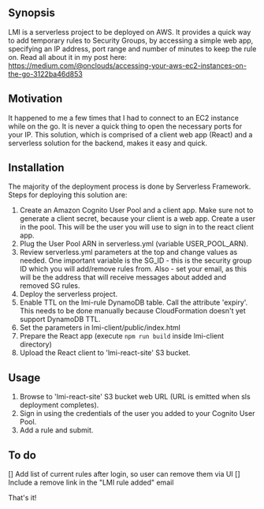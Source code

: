 ## Synopsis

LMI is a serverless project to be deployed on AWS. It provides a quick way to add temporary rules to Security Groups, by accessing a simple web app, specifying an IP address, port range and number of minutes to keep the rule on. Read all about it in my post here: https://medium.com/@onclouds/accessing-your-aws-ec2-instances-on-the-go-3122ba46d853

## Motivation

It happened to me a few times that I had to connect to an EC2 instance while on the go. It is never a quick thing to open the necessary ports for your IP. This solution, which is comprised of a client web app (React) and a serverless solution for the backend, makes it easy and quick.

## Installation

The majority of the deployment process is done by Serverless Framework. Steps for deploying this solution are:
1. Create an Amazon Cognito User Pool and a client app. Make sure not to generate a client secret, because your client is a web app. Create a user in the pool. This will be the user you will use to sign in to the react client app.
2. Plug the User Pool ARN in serverless.yml (variable USER_POOL_ARN).
3. Review serverless.yml parameters at the top and change values as needed. One important variable is the SG_ID - this is the security group ID which you will add/remove rules from. Also - set your email, as this will be the address that will receive messages about added and removed SG rules.
3. Deploy the serverless project.
4. Enable TTL on the lmi-rule DynamoDB table. Call the attribute 'expiry'. This needs to be done manually because CloudFormation doesn't yet support DynamoDB TTL.
5. Set the parameters in lmi-client/public/index.html
6. Prepare the React app (execute `npm run build` inside lmi-client directory)
7. Upload the React client to 'lmi-react-site' S3 bucket.

## Usage

1. Browse to 'lmi-react-site' S3 bucket web URL (URL is emitted when sls deployment completes).
2. Sign in using the credentials of the user you added to your Cognito User Pool.
3. Add a rule and submit.

## To do
[] Add list of current rules after login, so user can remove them via UI
[] Include a remove link in the "LMI rule added" email

That's it!
